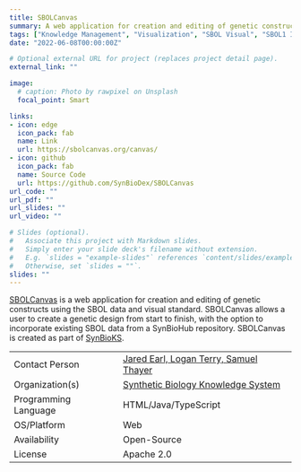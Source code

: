 ```yaml
---
title: SBOLCanvas
summary: A web application for creation and editing of genetic constructs using the SBOL data and visual standard.
tags: ["Knowledge Management", "Visualization", "SBOL Visual", "SBOL1 Import", "SBOL1 Export", "SBOL2 Import", "SBOL2 Export"]
date: "2022-06-08T00:00:00Z"

# Optional external URL for project (replaces project detail page).
external_link: ""

image:
  # caption: Photo by rawpixel on Unsplash
  focal_point: Smart

links:
- icon: edge
  icon_pack: fab
  name: Link
  url: https://sbolcanvas.org/canvas/
- icon: github
  icon_pack: fab
  name: Source Code
  url: https://github.com/SynBioDex/SBOLCanvas
url_code: ""
url_pdf: ""
url_slides: ""
url_video: ""

# Slides (optional).
#   Associate this project with Markdown slides.
#   Simply enter your slide deck's filename without extension.
#   E.g. `slides = "example-slides"` references `content/slides/example-slides.md`.
#   Otherwise, set `slides = ""`.
slides: ""
---
```


[SBOLCanvas](https://sbolcanvas.org/canvas/) is a web application for
creation and editing of genetic constructs using the SBOL data and
visual standard. SBOLCanvas allows a user to create a genetic design
from start to finish, with the option to incorporate existing SBOL
data from a SynBioHub repository. SBOLCanvas is created as part of
[SynBioKS](http://web.synbioks.org).


| | |
| ---| ---|
| Contact Person | [Jared Earl, Logan Terry, Samuel Thayer](https://sbolcanvas.org/canvas/about) |
| Organization(s) | [Synthetic Biology Knowledge System](http://web.synbioks.org) |
| Programming Language | HTML/Java/TypeScript |
| OS/Platform | Web |
| Availability | Open-Source |
| License | Apache 2.0 |